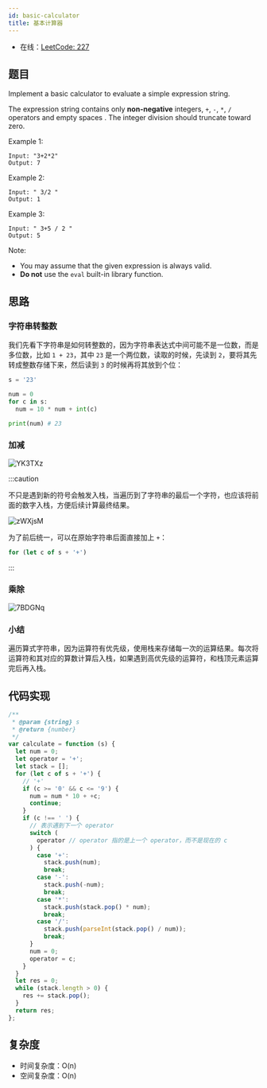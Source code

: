 ```yaml
---
id: basic-calculator
title: 基本计算器
---
```


- 在线：[LeetCode: 227](https://leetcode.com/problems/basic-calculator-ii/)

## 题目

Implement a basic calculator to evaluate a simple expression string.

The expression string contains only **non-negative** integers, `+`, `-`, `*`, `/` operators and empty spaces . The integer division should truncate toward zero.

Example 1:

```text
Input: "3+2*2"
Output: 7
```

Example 2:

```text
Input: " 3/2 "
Output: 1
```

Example 3:

```text
Input: " 3+5 / 2 "
Output: 5
```

Note:

- You may assume that the given expression is always valid.
- **Do not** use the `eval` built-in library function.

## 思路

### 字符串转整数

我们先看下字符串是如何转整数的，因为字符串表达式中间可能不是一位数，而是多位数，比如 `1 + 23`，其中 `23` 是一个两位数，读取的时候，先读到 `2`，要将其先转成整数存储下来，然后读到 `3` 的时候再将其放到个位：

```py
s = '23'

num = 0
for c in s:
  num = 10 * num + int(c)

print(num) # 23
```

### 加减

<Img w="400" src='https://cosmos-x.oss-cn-hangzhou.aliyuncs.com/YK3TXz.png' alt='YK3TXz'/>

:::caution

不只是遇到新的符号会触发入栈，当遍历到了字符串的最后一个字符，也应该将前面的数字入栈，方便后续计算最终结果。

<Img w="300" src='https://cosmos-x.oss-cn-hangzhou.aliyuncs.com/zWXjsM.png' alt='zWXjsM'/>

为了前后统一，可以在原始字符串后面直接加上 `+`：

```js
for (let c of s + '+')
```

:::

### 乘除

<Img w="400" src='https://cosmos-x.oss-cn-hangzhou.aliyuncs.com/7BDGNq.png' alt='7BDGNq'/>

### 小结

遍历算式字符串，因为运算符有优先级，使用栈来存储每一次的运算结果。每次将运算符和其对应的算数计算后入栈，如果遇到高优先级的运算符，和栈顶元素运算完后再入栈。

<GifPlayer gif="https://cosmos-x.oss-cn-hangzhou.aliyuncs.com/basic-calculator.2020-09-10 13_17_45.gif" still="https://cosmos-x.oss-cn-hangzhou.aliyuncs.com/basic-calculator.2020-09-10 13_17_45.png"/>

## 代码实现

```js
/**
 * @param {string} s
 * @return {number}
 */
var calculate = function (s) {
  let num = 0;
  let operator = '+';
  let stack = [];
  for (let c of s + '+') {
    // '+'
    if (c >= '0' && c <= '9') {
      num = num * 10 + +c;
      continue;
    }
    if (c !== ' ') {
      // 表示遇到下一个 operator
      switch (
        operator // operator 指的是上一个 operator，而不是现在的 c
      ) {
        case '+':
          stack.push(num);
          break;
        case '-':
          stack.push(-num);
          break;
        case '*':
          stack.push(stack.pop() * num);
          break;
        case '/':
          stack.push(parseInt(stack.pop() / num));
          break;
      }
      num = 0;
      operator = c;
    }
  }
  let res = 0;
  while (stack.length > 0) {
    res += stack.pop();
  }
  return res;
};
```

## 复杂度

- 时间复杂度：O(n)
- 空间复杂度：O(n)
